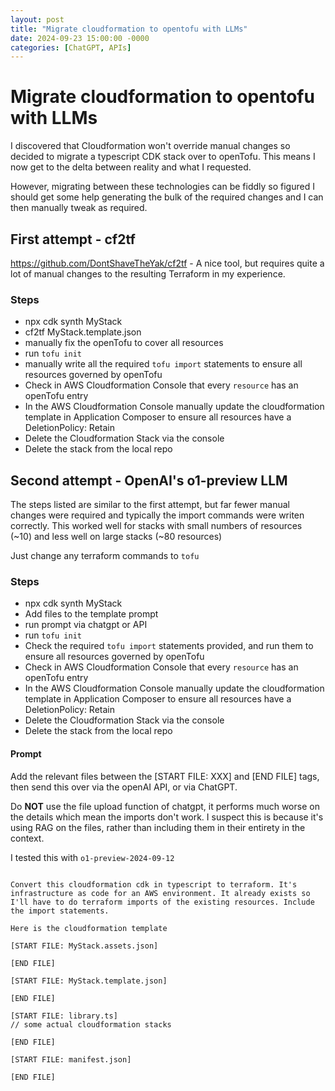 ```yaml
---
layout: post
title: "Migrate cloudformation to opentofu with LLMs"
date: 2024-09-23 15:00:00 -0000
categories: [ChatGPT, APIs]
---
```


# Migrate cloudformation to opentofu with LLMs

I discovered that Cloudformation won't override manual changes so decided to migrate a typescript CDK stack over to openTofu. This means I now get to the delta between reality and what I requested.

However, migrating between these technologies can be fiddly so figured I should get some help generating the bulk of the required changes and I can then manually tweak as required.

## First attempt - cf2tf

<https://github.com/DontShaveTheYak/cf2tf> - A nice tool, but requires quite a lot of manual changes to the resulting Terraform in my experience.

### Steps

- npx cdk synth MyStack
- cf2tf MyStack.template.json
- manually fix the openTofu to cover all resources
- run `tofu init`
- manually write all the required `tofu import` statements to ensure all resources governed by openTofu
- Check in AWS Cloudformation Console that every `resource` has an openTofu entry
- In the AWS Cloudformation Console manually update the cloudformation template in Application Composer to ensure all resources have a DeletionPolicy: Retain
- Delete the Cloudformation Stack via the console
- Delete the stack from the local repo

## Second attempt - OpenAI's o1-preview LLM

The steps listed are similar to the first attempt, but far fewer manual changes were required and typically the import commands were writen correctly. This worked well for stacks with small numbers of resources (~10) and less well on large stacks (~80 resources)

Just change any terraform commands to `tofu`

### Steps

- npx cdk synth MyStack
- Add files to the template prompt
- run prompt via chatgpt or API
- run `tofu init`
- Check the required `tofu import` statements provided, and run them to ensure all resources governed by openTofu
- Check in AWS Cloudformation Console that every `resource` has an openTofu entry
- In the AWS Cloudformation Console manually update the cloudformation template in Application Composer to ensure all resources have a DeletionPolicy: Retain
- Delete the Cloudformation Stack via the console
- Delete the stack from the local repo

#### Prompt

Add the relevant files between the [START FILE: XXX] and [END FILE] tags, then send this over via the openAI API, or via ChatGPT.

Do **NOT** use the file upload function of chatgpt, it performs much worse on the details which mean the imports don't work. I suspect this is because it's using RAG on the files, rather than including them in their entirety in the context.

I tested this with `o1-preview-2024-09-12`

```text

Convert this cloudformation cdk in typescript to terraform. It's infrastructure as code for an AWS environment. It already exists so I'll have to do terraform imports of the existing resources. Include the import statements.

Here is the cloudformation template

[START FILE: MyStack.assets.json]

[END FILE]

[START FILE: MyStack.template.json]

[END FILE]

[START FILE: library.ts]
// some actual cloudformation stacks

[END FILE]

[START FILE: manifest.json]

[END FILE]

```
